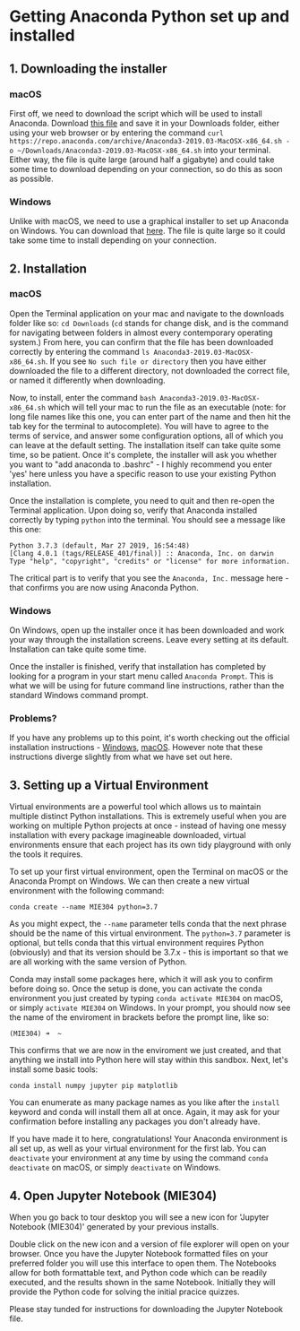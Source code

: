 # Getting Anaconda Python set up and installed

## 1. Downloading the installer

### macOS
First off, we need to download the script which will be used to install Anaconda. Download [this file](https://repo.anaconda.com/archive/Anaconda3-2019.03-MacOSX-x86_64.sh) and save it in your Downloads folder, either using your web browser or by entering the command `curl https://repo.anaconda.com/archive/Anaconda3-2019.03-MacOSX-x86_64.sh -o ~/Downloads/Anaconda3-2019.03-MacOSX-x86_64.sh` into your terminal. Either way, the file is quite large (around half a gigabyte) and could take some time to download depending on your connection, so do this as soon as possible.

### Windows

Unlike with macOS, we need to use a graphical installer to set up Anaconda on Windows. You can download that [here](https://repo.anaconda.com/archive/Anaconda3-2019.03-Windows-x86_64.exe). The file is quite large so it could take some time to install depending on your connection.

## 2. Installation

### macOS

Open the Terminal application on your mac and navigate to the downloads folder like so: `cd Downloads` (`cd` stands for change disk, and is the command for navigating between folders in almost every contemporary operating system.) From here, you can confirm that the file has been downloaded correctly by entering the command `ls Anaconda3-2019.03-MacOSX-x86_64.sh`. If you see `No such file or directory` then you have either downloaded the file to a different directory, not downloaded the correct file, or named it differently when downloading.

Now, to install, enter the command `bash Anaconda3-2019.03-MacOSX-x86_64.sh` which will tell your mac to run the file as an executable (note: for long file names like this one, you can enter part of the name and then hit the tab key for the terminal to autocomplete). You will have to agree to the terms of service, and answer some configuration options, all of which you can leave at the default setting. The installation itself can take quite some time, so be patient. Once it's complete, the installer will ask you whether you want to "add anaconda to .bashrc" - I highly recommend you enter 'yes' here unless you have a specific reason to use your existing Python installation.

Once the installation is complete, you need to quit and then re-open the Terminal application. Upon doing so, verify that Anaconda installed correctly by typing `python` into the terminal. You should see a message like this one: 

```
Python 3.7.3 (default, Mar 27 2019, 16:54:48)
[Clang 4.0.1 (tags/RELEASE_401/final)] :: Anaconda, Inc. on darwin
Type "help", "copyright", "credits" or "license" for more information.
```

The critical part is to verify that you see the `Anaconda, Inc.` message here - that confirms you are now using Anaconda Python.

### Windows

On Windows, open up the installer once it has been downloaded and work your way through the installation screens. Leave every setting at its default. Installation can take quite some time.

Once the installer is finished, verify that installation has completed by looking for a program in your start menu called `Anaconda Prompt`. This is what we will be using for future command line instructions, rather than the standard Windows command prompt.

### Problems?

If you have any problems up to this point, it's worth checking out the official installation instructions - [Windows](https://docs.anaconda.com/anaconda/install/windows/), [macOS](https://docs.anaconda.com/anaconda/install/mac-os/). However note that these instructions diverge slightly from what we have set out here.

## 3. Setting up a Virtual Environment

Virtual environments are a powerful tool which allows us to maintain multiple distinct Python installations. This is extremely useful when you are working on multiple Python projects at once - instead of having one messy installation with every package imagineable downloaded, virtual environments ensure that each project has its own tidy playground with only the tools it requires.

To set up your first virtual environment, open the Terminal on macOS or the Anaconda Prompt on Windows. We can then create a new virtual environment with the following command: 

```conda create --name MIE304 python=3.7```

As you might expect, the `--name` parameter tells conda that the next phrase should be the name of this virtual environment. The `python=3.7` parameter is optional, but tells conda that this virtual environment requires Python (obviously) and that its version should be 3.7.x - this is important so that we are all working with the same version of Python.

Conda may install some packages here, which it will ask you to confirm before doing so. Once the setup is done, you can activate the conda environment you just created by typing `conda activate MIE304` on macOS, or simply `activate MIE304` on Windows. In your prompt, you should now see the name of the enviroment in brackets before the prompt line, like so:

```
(MIE304) ➜  ~
```

This confirms that we are now in the enviroment we just created, and that anything we install into Python here will stay within this sandbox. Next, let's install some basic tools:

`conda install numpy jupyter pip matplotlib`

You can enumerate as many package names as you like after the `install` keyword and conda will install them all at once. Again, it may ask for your confirmation before installing any packages you don't already have.

If you have made it to here, congratulations! Your Anaconda environment is all set up, as well as your virtual environment for the first lab. You can `deactivate` your environment at any time by using the command `conda deactivate` on macOS, or simply `deactivate` on Windows.

## 4. Open Jupyter Notebook (MIE304) 

When you go back to tour desktop you will see a new icon for 'Jupyter Notebook (MIE304)' generated by your previous installs. 

Double click on the new icon and a version of file explorer will open on your browser. Once you have the Jupyter Notebook formatted files on your preferred folder you will use this interface to open them. The Notebooks allow for both formattable text, and Python code which can be readily executed, and the results shown in the same Notebook. Initially they will provide the Python code for solving the initial pracice quizzes. 

Please stay tunded for instructions for downloading the Jupyter Notebook file. 

